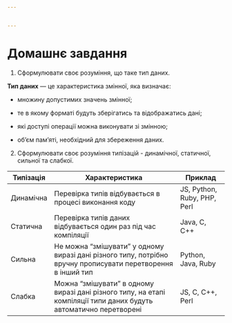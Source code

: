 ```yaml
---


---
```


<h1 id="домашнє-завдання">Домашнє завдання</h1>
<ol>
<li>Сформулювати своє розуміння, що таке тип даних.</li>
</ol>
<p><strong>Тип даних</strong> — це характеристика змінної, яка визначає:</p>
<ul>
<li>
<p>множину допустимих значень змінної;</p>
</li>
<li>
<p>те в якому форматі будуть зберігатись та відображатись дані;</p>
</li>
<li>
<p>які доступі операції можна виконувати зі змінною;</p>
</li>
<li>
<p>об’єм пам’яті, необхідний для збереження даних.</p>
</li>
</ul>
<ol start="2">
<li>Сформулювати своє розуміння типізацій - динамічної, статичної, сильної та слабкої.</li>
</ol>

<table>
<thead>
<tr>
<th>Типізація</th>
<th>Характеристика</th>
<th>Приклад</th>
</tr>
</thead>
<tbody>
<tr>
<td>Динамічна</td>
<td>Перевірка типів відбувається в процесі виконання коду</td>
<td>JS, Python, Ruby, PHP, Perl</td>
</tr>
<tr>
<td>Статична</td>
<td>Перевірка типів даних відбувається один раз під час компіляції</td>
<td>Java, C, C++</td>
</tr>
<tr>
<td>Сильна</td>
<td>Не можна “змішувати” у одному виразі дані різного типу, потрібно вручну прописувати перетворення в інший тип</td>
<td>Python, Java, Ruby</td>
</tr>
<tr>
<td>Слабка</td>
<td>Можна “змішувати” в одному виразі дані різного типу, на етапі компіляції типи даних будуть автоматично перетворені</td>
<td>JS, C, C++, Perl</td>
</tr>
</tbody>
</table>
